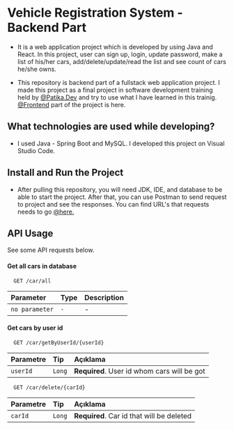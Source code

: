 # Vehicle Registration System - Backend Part

- It is a web application project which is developed by using Java and React. In this project, user can sign up, login, update password, make a list of his/her cars, add/delete/update/read the list and see count of cars he/she owns. 

- This repository is backend part of a fullstack web application project. I made this project as a final project in software development training held by [@Patika.Dev](https://www.patika.dev/tr) and try to use what I have learned in this trainig. [@Frontend](https://github.com/elifintizamoglu/vrs-frontend) part of the project is here.

## What technologies are used while developing?

- I used Java - Spring Boot and MySQL. I developed this project on Visual Studio Code.


## Install and Run the Project

- After pulling this repository, you will need JDK, IDE, and database to be able to start the project.  After that, you can use Postman to send request to project and see the responses. You can find URL's that requests needs to go [@here.](https://github.com/elifintizamoglu/VehicleRegistrationSystem/tree/main/src/main/java/com/elifintizam/VehicleRegistrationSystem/controller)

## API Usage
See some API requests below.
#### Get all cars in database

```http
  GET /car/all
```

| Parameter | Type     | Description                |
| :-------- | :------- | :------------------------- |
| `no parameter` | `-` | - |

#### Get cars by user id

```http
  GET /car/getByUserId/{userId}
```

| Parametre | Tip     | Açıklama                       |
| :-------- | :------- | :-------------------------------- |
| `userId`      | `Long` | **Required**. User id whom cars will be got |

```http
  GET /car/delete/{carId}
```

| Parametre | Tip     | Açıklama                       |
| :-------- | :------- | :-------------------------------- |
| `carId`      | `Long` | **Required**. Car id that will be deleted |
  
